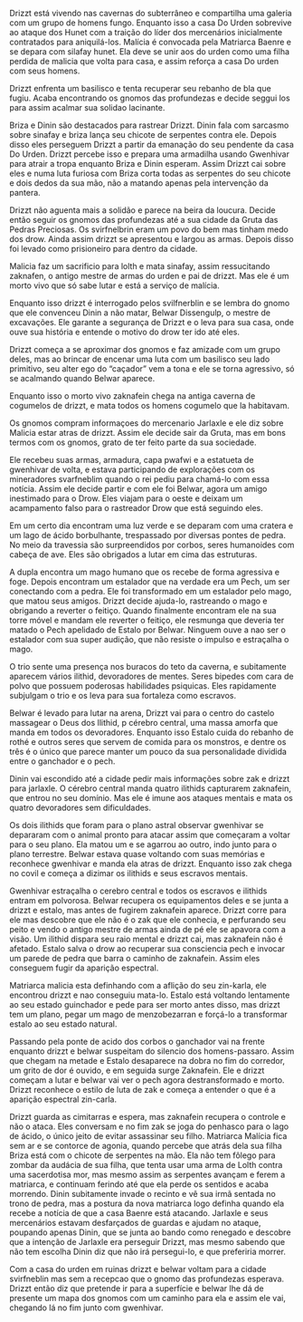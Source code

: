
Drizzt está vivendo nas cavernas do subterrâneo e compartilha uma galeria com um grupo de homens fungo. Enquanto isso a casa Do Urden sobrevive ao ataque dos Hunet com a traição do líder dos mercenários inicialmente contratados para aniquilá-los. Malícia é convocada pela Matriarca Baenre e se depara com silafay hunet. Ela deve se unir aos do urden como uma filha perdida de malicia que volta para casa, e assim reforça a casa Do urden com seus homens. 

Drizzt enfrenta um basilisco e tenta recuperar seu rebanho de bla que fugiu. Acaba encontrando os gnomos das profundezas e decide seggui los para assim acalmar sua solidao lacinante. 

Briza e Dinin são destacados para rastrear Drizzt. Dinin fala com sarcasmo sobre sinafay e briza lança seu chicote de serpentes contra ele. Depois disso eles perseguem Drizzt a partir da emanação do seu pendente da casa Do Urden. Drizzt percebe isso e prepara uma armadilha usando Gwenhivar para atrair a tropa enquanto Briza e Dinin esperam. Assim Drizzt cai sobre eles e numa luta furiosa com Briza corta todas as serpentes do seu chicote e dois dedos da sua mão, não a matando apenas pela intervenção da pantera. 

Drizzt não aguenta mais a solidão e parece na beira da loucura. Decide então seguir os gnomos das profundezas até a sua cidade da Gruta das Pedras Preciosas. Os svirfnelbrin eram um povo do bem mas tinham medo dos drow. Ainda assim drizzt se apresentou e largou as armas. Depois disso foi levado como prisioneiro para dentro da cidade. 

Malicia faz um sacrificio para lolth e mata sinafay, assim ressucitando zaknafen, o antigo mestre de armas do urden e pai de drizzt. Mas ele é um morto vivo que só sabe lutar e está a serviço de malícia. 

Enquanto isso drizzt é interrogado pelos svilfnerblin e se lembra do gnomo que ele convenceu Dinin a não matar, Belwar Dissengulp, o mestre de excavações. Ele garante a segurança de Drizzt e o leva para sua casa, onde ouve sua história e entende o motivo do drow ter ido até eles. 

Drizzt começa a se aproximar dos gnomos e faz amizade com um grupo deles, mas ao brincar de encenar uma luta com um basilisco seu lado primitivo, seu alter ego do “caçador” vem a tona e ele se torna agressivo, só se acalmando quando Belwar aparece. 

Enquanto isso o morto vivo zaknafein chega na antiga caverna de cogumelos de drizzt, e mata todos os homens cogumelo que la habitavam. 

Os gnomos compram informaçoes do mercenario Jarlaxle e ele diz sobre Malicia estar atras de drizzt. Assim ele decide sair da Gruta, mas em bons termos com os gnomos, grato de ter feito parte da sua sociedade. 

Ele recebeu suas armas, armadura, capa pwafwi e a estatueta de gwenhivar de volta, e estava participando de explorações com os mineradores svarfneblim quando o rei pediu para chamá-lo com essa notícia. Assim ele decide partir e com ele foi Belwar, agora um amigo inestimado para o Drow. Eles viajam para o oeste e deixam um acampamento falso para o rastreador Drow que está seguindo eles. 

Em um certo dia encontram uma luz verde e se deparam com uma cratera e um lago de ácido borbulhante, trespassado por diversas pontes de pedra. No meio da travessia são surpreendidos por corbos, seres humanoides com cabeça de ave. Eles são obrigados a lutar em cima das estruturas. 

A dupla encontra um mago humano que os recebe de forma agressiva e foge. Depois encontram um estalador que na verdade era um Pech, um ser conectando com a pedra. Ele foi transformado em um estalador pelo mago, que matou seus amigos. Drizzt decide ajuda-lo, rastreando o mago e obrigando a reverter o feitiço. Quando finalmente encontram ele na sua torre móvel e mandam ele reverter o feitiço, ele resmunga que deveria ter matado o Pech apelidado de Estalo por Belwar. Ninguem ouve a nao ser o estalador com sua super audição, que não resiste o impulso e estraçalha o mago. 

O trio sente uma presença nos buracos do teto da caverna, e subitamente aparecem vários ilithid, devoradores de mentes. Seres bipedes com cara de polvo que possuem poderosas habilidades psiquicas. Eles rapidamente subjulgam o trio e os leva para sua fortaleza como escravos. 

Belwar é levado para lutar na arena, Drizzt vai para o centro do castelo massagear o Deus dos Ilithid, p cérebro central, uma massa amorfa que manda em todos os devoradores. Enquanto isso Estalo cuida do rebanho de rothé e outros seres que servem de comida para os monstros, e dentre os três é o único que parece manter um pouco da sua personalidade dividida entre o ganchador e o pech. 

Dinin vai escondido até a cidade pedir mais informações sobre zak e drizzt para jarlaxle. O cérebro central manda quatro ilithids capturarem zaknafein, que entrou no seu domínio. Mas ele é imune aos ataques mentais e mata os quatro devoradores sem dificuldades.

Os dois ilithids que foram para o plano astral observar gwenhivar se depararam com o animal pronto para atacar assim que começaram a voltar para o seu plano. Ela matou um e se agarrou ao outro, indo junto para o plano terrestre. Belwar estava quase voltando com suas memórias e reconhece gwenhivar e manda ela atras de drizzt. Enquanto isso zak chega no covil e começa a dizimar os ilithids e seus escravos mentais. 

Gwenhivar estraçalha o cerebro central e todos os escravos e ilithids entram em polvorosa. Belwar recupera os equipamentos deles e se junta a drizzt e estalo, mas antes de fugirem zaknafein aparece. Drizzt corre para ele mas descobre que ele não é o zak que ele conhecia, e perfurando seu peito e vendo o antigo mestre de armas ainda de pé ele se apavora com a visão. Um ilithid dispara seu raio mental e drizzt cai, mas zaknafein não é afetado. Estalo salva o drow ao recuperar sua consciencia pech e invocar um parede de pedra que barra o caminho de zaknafein. Assim eles conseguem fugir da aparição espectral. 

Matriarca malicia esta definhando com a aflição do seu zin-karla, ele encontrou drizzt e nao conseguiu mata-lo. Estalo está voltando lentamente ao seu estado guinchador e pede para ser morto antes disso, mas drizzt tem um plano, pegar um mago de menzobezarran e forçá-lo a transformar estalo ao seu estado natural. 

Passando pela ponte de acido dos corbos o ganchador vai na frente enquanto drizzt e belwar suspeitam do silencio dos homens-passaro. Assim que chegam na metade e Estalo desaparece na dobra no fim do corredor, um grito de dor é ouvido, e em seguida surge Zaknafein. Ele e drizzt começam a lutar e belwar vai ver o pech agora destransformado e morto. Drizzt reconhece o estilo de luta de zak e começa a entender o que é a aparição espectral zin-carla. 

Drizzt guarda as cimitarras e espera, mas zaknafein recupera o controle e não o ataca. Eles conversam e no fim zak se joga do penhasco para o lago de ácido, o único jeito de evitar assassinar seu filho. Matriarca Malícia fica sem ar e se contorce de agonia, quando percebe que atrás dela sua filha Briza está com o chicote de serpentes na mão. Ela não tem fôlego para zombar da audácia de sua filha, que tenta usar uma arma de Lolth contra uma sacerdotisa mor, mas mesmo assim as serpentes avançam e ferem a matriarca, e continuam ferindo até que ela perde os sentidos e acaba morrendo. Dinin subitamente invade o recinto e vê sua irmã sentada no trono de pedra, mas a postura da nova matriarca logo definha quando ela recebe a notícia de que a casa Baenre está atacando. Jarlaxle e seus mercenários estavam desfarçados de guardas e ajudam no ataque, poupando apenas Dinin, que se junta ao bando como renegado e descobre que a intenção de Jarlaxle era perseguir Drizzt, mas mesmo sabendo que não tem escolha Dinin diz que não irá persegui-lo, e que preferiria morrer. 

Com a casa do urden em ruinas drizzt e belwar voltam para a cidade svirfneblin mas sem a recepcao que o gnomo das profundezas esperava. Drizzt então diz que pretende ir para a superfície e belwar lhe dá de presente um mapa dos gnomos com um caminho para ela e assim ele vai, chegando lá no fim junto com gwenhivar. 

